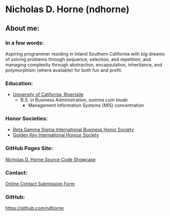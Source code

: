 <!---
- 👋 Hi, I’m @ndhorne
- 👀 I’m interested in ...
- 🌱 I’m currently learning ...
- 💞️ I’m looking to collaborate on ...
- 📫 How to reach me ...
-->

<!---
ndhorne/ndhorne is a ✨ special ✨ repository because its `README.md` (this file) appears on your GitHub profile.
You can click the Preview link to take a look at your changes.
--->

# Nicholas D. Horne (ndhorne)

## About me:

### In a few words:
Aspiring programmer residing in Inland Southern California with big dreams of solving problems through sequence, selection, and repetition, and managing complexity through abstraction, encapsulation, inheritance, and polymorphism (where available) for both fun and profit. 

### Education:
- [University of California, Riverside](https://www.ucr.edu/)
  - B.S. in Business Administration, *summa cum laude*
    - Management Information Systems (MIS) concentration

### Honor Societies:
- [Beta Gamma Sigma International Business Honor Society](https://www.betagammasigma.org/)
- [Golden Key International Honour Society](https://www.goldenkey.org/)

### GitHub Pages Site:
[Nicholas D. Horne Source Code Showcase](https://ndhorne.github.io/)

### Contact:
[Online Contact Submission Form](https://ndhorne.github.io/contact.html)

### GitHub:
[https://github.com/ndhorne ](https://github.com/ndhorne)
